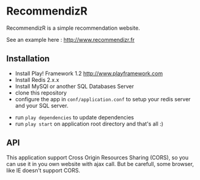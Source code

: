 RecommendizR
===============

RecommendizR is a simple recommendation website.

See an example here : http://www.recommendizr.fr

Installation
----------------

* Install Play! Framework 1.2 http://www.playframework.com
* Install Redis 2.x.x
* Install MySQl or another SQL Databases Server
* clone this repository
* configure the app in `conf/application.conf` to setup your redis server and your SQL server.
- run `play dependencies` to update dependencies
- run `play start` on application root directory and that's all :)


API
--------
This application support Cross Origin Resources Sharing (CORS), 
so you can use it in you own website with ajax call.
But be carefull, some browser, like IE doesn't support CORS.

